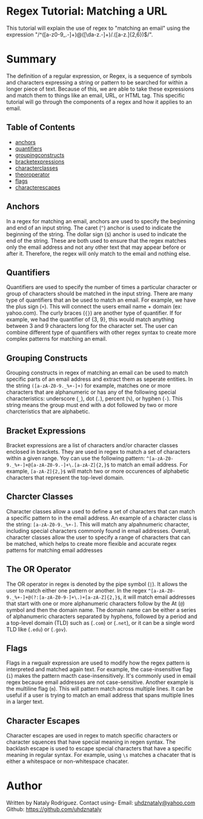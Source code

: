 
# Regex Tutorial: Matching a URL

This tutorial will explain the use of regex to "matching an email" using the expression "/^([a-z0-9_\.-]+)@([\da-z\.-]+)/.([a-z\.]{2,6})$/".

# Summary

 The definition of a regular expression, or Regex, is a sequence of symbols and characters expressing a string or pattern to be searched for within a longer piece of text. Because of this, we are able to take these expressions and match them to things like an email, URL, or HTML tag. This specific tutorial will go through the components of a regex and how it applies to an email.    

## Table of Contents

* [anchors](#anchors)
* [quantifiers](#quantifiers)
* [groupingconstructs](#groupingconstructs)
* [bracketexpressions](#bracketexpressions)
* [characterclasses](#characterclasses)
* [theoroperator](#theORoperator)
* [flags](#flags)
* [characterescapes](#characterescapes)


## Anchors

In a regex for matching an email, anchors are used to specify the beginning and end of an input string. The caret (`^`) anchor is used to indicate the beginning of the string. The dollar sign (`$`) anchor is used to indicate the end of the string. These are both used to ensure that the regex matches only the email address and not any other text that may appear before or after it. Therefore, the regex will only match to the email and nothing else.  


## Quantifiers

Quantifiers are used to specify the number of times a particular character or group of characters should be matched in the input string. There are many type of quantifiers that an be used to match an email. For example, we have the plus sign (`+`). This will connect the users email name + domain (ex: yahoo.com). The curly braces (`{}`) are another type of quantifier. If for example, we had the quantifier of {3, 9}, this would match anything between 3 and 9 characters long for the character set. The user can combine different type of quantifiers with other regex syntax to create more complex patterns for matching an email.  


## Grouping Constructs


Grouping constructs in regex of matching an email can be used to match specific parts of an email address and extract them as seperate entities. In the string `([a-zA-Z0-9._%+-]+)` for example, matches one or more characters that are alphanumeric or has any of the following special characteristics: underscore (`_`), dot (`.`), percent (`%`), or hyphen (`-`). This string means the group must end with a dot followed by two or more charcteristics that are alphabetic. 


## Bracket Expressions


Bracket expressions are a list of characters and/or character classes enclosed in brackets. They are used in regex to match a set of characters within a given range. Yoy can use the following pattern: `^[a-zA-Z0-9._%+-]+@[a-zA-Z0-9.-]+\.[a-zA-Z]{2,}$` to match an email address. For example, `[a-zA-Z]{2,}$` will match two or more occurences of alphabetic characters that represent the top-level domain.  
 

## Charcter Classes


Character classes allow a used to define a set of characters that can match a specific pattern to in the email address. An example of a character class is the string: `[a-zA-Z0-9._%+-]`. This will match any alpahnumeric character, including special characters commonly found in email addresses. Overall, character classes allow the user to specify a range of characters that can be matched, which helps to create more flexible and accurate regex patterns for matching email addresses


## The OR Operator


The OR operator in regex is denoted by the pipe symbol (`|`). It allows the user to match either one pattern or another. In the regex `^[a-zA-Z0-9._%+-]+@(?:[a-zA-Z0-9-]+\.)+[a-zA-Z]{2,}$`, it will match email addresses that start with one or more alphanumeric characters follow by the At (`@`) symbol and then the domain name. The domain name can be either a series of alphanumeric characters separated by hyphens, followed by a period and a top-level domain (TLD) such as (`.com`) or (`.net`), or it can be a single word TLD like (`.edu`) or (`.gov`).


## Flags


Flags in a rwgualr expression are used to modify how the regex pattern is interpreted and matched again text. For example, the case-insensitive flag (`i`) makes the pattern macth case-insensitively. It's commonly used in email regex because email addresses are not case-sensitive. Another example is the multiline flag (`m`). This will pattern match across multiple lines. It can be useful if a user is trying to match an email address that spans multiple lines in a larger text.


## Character Escapes


Character escapes are used in regex to match specific characters or character squences that have special meaning in regen syntax. The backlash escape is used to escape special characters that have a specific meaning in regular syntax. For example, using `\s` matches a chacater that is either a whitespace or non-whitespace chacater. 


# Author


Written by Nataly Rodriguez.
Contact using-
Email: uhdznataly@yahoo.com
Github: https://github.com/uhdznataly 
